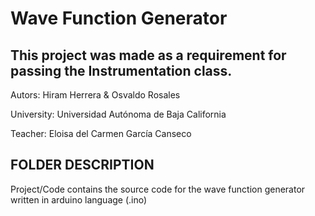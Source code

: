 # Wave Function Generator

## This project was made as a requirement for passing the Instrumentation class. 
Autors: Hiram Herrera & Osvaldo Rosales

University: Universidad Autónoma de Baja California

Teacher: Eloisa del Carmen García Canseco

## FOLDER DESCRIPTION
Project/Code contains the source code for the wave function generator written in arduino language (.ino)
